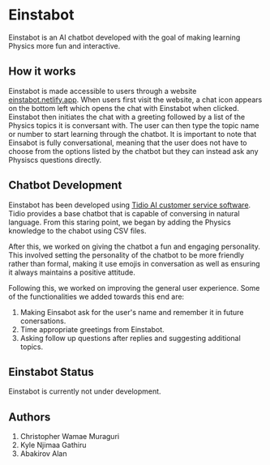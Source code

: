 # Einstabot
Einstabot is an AI chatbot developed with the goal of making learning Physics more fun and interactive.

## How it works
Einstabot is made accessible to users through a website [einstabot.netlify.app](https://einstabot.netlify.app).
When users first visit the website, a chat icon appears on the bottom left which opens the chat with Einstabot when clicked.
Einstabot then initiates the chat with a greeting followed by a list of the Physics topics it is conversant with.
The user can then type the topic name or number to start learning through the chatbot. It is important to note that Einsabot is fully conversational, meaning that the user does not have to choose from the options listed by the chatbot but they can instead ask any Physiscs questions directly. 

## Chatbot Development
Einstabot has been developed using [Tidio AI customer service software](https://www.tidio.com/about/). Tidio provides a base chatbot that is capable of conversing in natural language. From this staring point, we began by adding the Physics knowledge to the chabot using CSV files. 

After this, we worked on giving the chatbot a fun and engaging personality. This involved setting the personality of the chatbot to be more friendly rather than formal, making it use emojis in conversation as well as ensuring it always maintains a positive attitude. 

Following this, we worked on improving the general user experience. Some of the functionalities we added towards this end are: 
1. Making Einsabot ask for the user's name and remember it in future conersations.
2. Time appropriate greetings from Einstabot.
3. Asking follow up questions after replies and suggesting additional topics.

## Einstabot Status
Einstabot is currently not under development.

## Authors
1. Christopher Wamae Muraguri
2. Kyle Njimaa Gathiru
3. Abakirov Alan 
   



